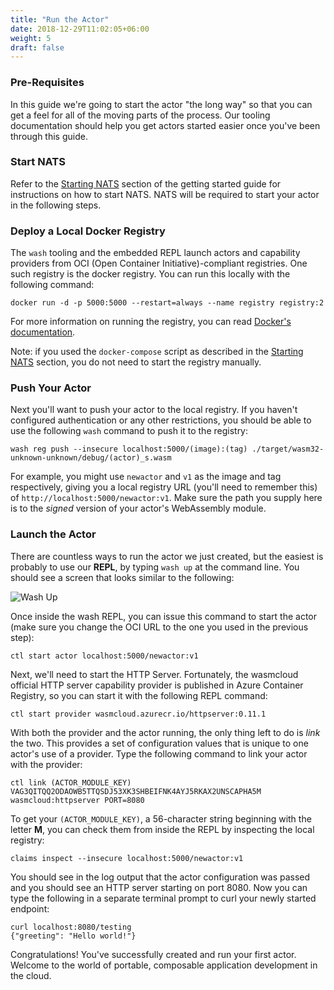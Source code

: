 ```yaml
---
title: "Run the Actor"
date: 2018-12-29T11:02:05+06:00
weight: 5
draft: false
---
```


### Pre-Requisites

In this guide we're going to start the actor "the long way" so that you can get a feel for all of the moving parts of the process. Our tooling documentation should help you get actors started easier once you've been through this guide.

### Start NATS
Refer to the [Starting NATS](../../../overview/getting-started#starting-nats) section of the getting started guide for instructions on how to start NATS. NATS will be required to start your actor in the following steps.

### Deploy a Local Docker Registry

The `wash` tooling and the embedded REPL launch actors and capability providers from OCI (Open Container Initiative)-compliant registries. One such registry is the docker registry. You can run this locally with the following command:

```
docker run -d -p 5000:5000 --restart=always --name registry registry:2
```

For more information on running the registry, you can read [Docker's documentation](https://docs.docker.com/registry/deploying/).

Note: if you used the `docker-compose` script as described in the [Starting NATS](../../../overview/getting-started#starting-nats) section, you do not need to start the registry manually.

### Push Your Actor

Next you'll want to push your actor to the local registry. If you haven't configured authentication or any other restrictions, you should be able to use the following `wash` command to push it to the registry:

```
wash reg push --insecure localhost:5000/(image):(tag) ./target/wasm32-unknown-unknown/debug/(actor)_s.wasm
```

For example, you might use `newactor` and `v1` as the image and tag respectively, giving you a local registry URL (you'll need to remember this) of `http://localhost:5000/newactor:v1`. Make sure the path you supply here is to the _signed_ version of your actor's WebAssembly module.

### Launch the Actor

There are countless ways to run the actor we just created, but the easiest is probably to use our **REPL**, by typing `wash up` at the command line. You should see a screen that looks similar to the following:

![Wash Up](../wash_up.png)

Once inside the wash REPL, you can issue this command to start the actor (make sure you change the OCI URL to the one you used in the previous step):

```
ctl start actor localhost:5000/newactor:v1
```

Next, we'll need to start the HTTP Server. Fortunately, the wasmcloud official HTTP server capability provider is published in Azure Container Registry, so you can start it with the following REPL command:

```
ctl start provider wasmcloud.azurecr.io/httpserver:0.11.1
```

With both the provider and the actor running, the only thing left to do is _link_ the two. This provides a set of configuration values that is unique to one actor's use of a provider. Type the following command to link your actor with the provider:

```
ctl link (ACTOR_MODULE_KEY) VAG3QITQQ2ODAOWB5TTQSDJ53XK3SHBEIFNK4AYJ5RKAX2UNSCAPHA5M wasmcloud:httpserver PORT=8080
```

To get your `(ACTOR_MODULE_KEY)`, a 56-character string beginning with the letter **M**, you can check them from inside the REPL by inspecting the local registry:

```
claims inspect --insecure localhost:5000/newactor:v1
```

You should see in the log output that the actor configuration was passed and you should see an HTTP server starting on port 8080. Now you can type the following in a separate terminal prompt to curl your newly started endpoint:

```
curl localhost:8080/testing
{"greeting": "Hello world!"}
```

Congratulations! You've successfully created and run your first actor. Welcome to the world of portable, composable application development in the cloud.